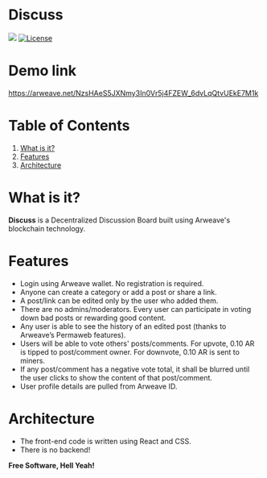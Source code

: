 # Discuss

![](https://img.shields.io/badge/nodejs-8.10-blue.svg) [![License](https://img.shields.io/badge/license-MIT-green.svg)](https://opensource.org/licenses/MIT)

# Demo link

https://arweave.net/NzsHAeS5JXNmy3In0Vr5j4FZEW_6dvLqQtvUEkE7M1k

# Table of Contents

1. [What is it?](#what-is-it)
2. [Features](#features)
3. [Architecture](#architecture)

# What is it?

**Discuss** is a Decentralized Discussion Board built using Arweave's blockchain technology.

# Features

- Login using Arweave wallet. No registration is required.
- Anyone can create a category or add a post or share a link.
- A post/link can be edited only by the user who added them.
- There are no admins/moderators. Every user can participate in voting down bad posts or rewarding good content.
- Any user is able to see the history of an edited post (thanks to Arweave’s Permaweb features).
- Users will be able to vote others' posts/comments. For upvote, 0.10 AR is tipped to post/comment owner. For downvote, 0.10 AR is sent to miners.
- If any post/comment has a negative vote total, it shall be blurred until the user clicks to show the content of that post/comment.
- User profile details are pulled from Arweave ID.

# Architecture

- The front-end code is written using React and CSS.
- There is no backend!

**Free Software, Hell Yeah!**
